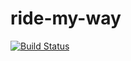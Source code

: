 # ride-my-way
[![Build Status](https://travis-ci.org/Femi-DD/ride-my-way.svg?branch=master)](https://travis-ci.org/Femi-DD/ride-my-way)
